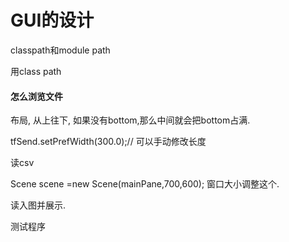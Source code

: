 # GUI的设计

classpath和module path

用class path

#### 怎么浏览文件





布局, 从上往下, 如果没有bottom,那么中间就会把bottom占满.

tfSend.setPrefWidth(300.0);// 可以手动修改长度

读csv

Scene scene =new Scene(mainPane,700,600); 窗口大小调整这个.



读入图并展示.



测试程序

